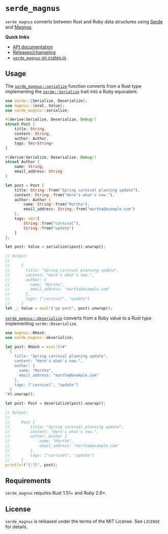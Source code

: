 # `serde_magnus`

`serde_magnus` converts between Rust and Ruby data structures using [Serde] and [Magnus].

[Serde]: https://github.com/serde-rs/serde
[Magnus]: https://github.com/matsadler/magnus

**Quick links**

* [API documentation](https://docs.rs/serde_magnus)
* [Releases/changelog](https://github.com/georgeclaghorn/serde_magnus/releases)
* [`serde_magnus` on crates.io](https://crates.io/crates/serde_magnus)

## Usage

The [`serde_magnus::serialize`] function converts from a Rust type implementing the
[`serde::Serialize`] trait into a Ruby equivalent.

```rust
use serde::{Serialize, Deserialize};
use magnus::{eval, Value};
use serde_magnus::serialize;

#[derive(Serialize, Deserialize, Debug)]
struct Post {
    title: String,
    content: String,
    author: Author,
    tags: Vec<String>
}

#[derive(Serialize, Deserialize, Debug)]
struct Author {
    name: String,
    email_address: String
}

let post = Post {
    title: String::from("Spring carnival planning update"),
    content: String::from("Here's what's new."),
    author: Author {
        name: String::from("Martha"),
        email_address: String::from("martha@example.com")
    },
    tags: vec![
        String::from("carnival"),
        String::from("update")
    ]
};

let post: Value = serialize(&post).unwrap();

// Output:
//
//     {
//       title: "Spring carnival planning update",
//       content: "Here's what's new.",
//       author: {
//         name: "Martha",
//         email_address: "martha@example.com"
//       },
//       tags: ["carnival", "update"]
//     }
let _: Value = eval!("pp post", post).unwrap();
```

[`serde_magnus::deserialize`] converts from a Ruby value to a Rust type implementing
`serde::Deserialize`.

```rust
use magnus::RHash;
use serde_magnus::deserialize;

let post: RHash = eval!(r#"
  {
    title: "Spring carnival planning update",
    content: "Here's what's new.",
    author: {
      name: "Martha",
      email_address: "martha@example.com"
    },
    tags: ["carnival", "update"]
  }
"#).unwrap();

let post: Post = deserialize(post).unwrap();

// Output:
//
//     Post {
//         title: "Spring carnival planning update",
//         content: "Here's what's new.",
//         author: Author {
//             name: "Martha",
//             email_address: "martha@example.com"
//         },
//         tags: ["carnival", "update"]
//     }
println!("{:?}", post);
```

[`serde_magnus::serialize`]: https://docs.rs/serde_magnus/latest/serde_magnus/fn.serialize.html
[`serde::Serialize`]: https://docs.rs/serde/latest/serde/trait.Serialize.html
[`serde_magnus::deserialize`]: https://docs.rs/serde_magnus/latest/serde_magnus/fn.deserialize.html
[`serde::Deserialize`]: https://docs.rs/serde/latest/serde/trait.Deserialize.html

## Requirements

`serde_magnus` requires Rust 1.51+ and Ruby 2.6+.

## License

`serde_magnus` is released under the terms of the MIT License. See `LICENSE` for details.
